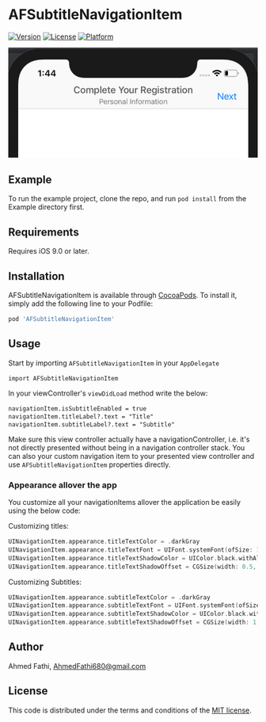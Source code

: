 # AFSubtitleNavigationItem

[![Version](https://img.shields.io/cocoapods/v/AFSubtitleNavigationItem.svg?style=flat)](https://cocoapods.org/pods/AFSubtitleNavigationItem)
[![License](https://img.shields.io/cocoapods/l/AFSubtitleNavigationItem.svg?style=flat)](https://cocoapods.org/pods/AFSubtitleNavigationItem)
[![Platform](https://img.shields.io/cocoapods/p/AFSubtitleNavigationItem.svg?style=flat)](https://cocoapods.org/pods/AFSubtitleNavigationItem)

![Alt text](/imgs/img_demo_1.png?raw=true "Subtitle Navigation Item")

## Example

To run the example project, clone the repo, and run `pod install` from the Example directory first.

## Requirements
Requires iOS 9.0 or later.

## Installation

AFSubtitleNavigationItem is available through [CocoaPods](https://cocoapods.org). To install
it, simply add the following line to your Podfile:

```ruby
pod 'AFSubtitleNavigationItem'
```

## Usage

Start by importing  `AFSubtitleNavigationItem` in your `AppDelegate`

```
import AFSubtitleNavigationItem
```

In your viewController's `viewDidLoad` method write the below:
```swfit
navigationItem.isSubtitleEnabled = true
navigationItem.titleLabel?.text = "Title"
navigationItem.subtitleLabel?.text = "Subtitle"
```

Make sure this view controller actually have a navigationController, i.e. it's not directly presented without being in a navigation controller stack.
You can also your custom navigation item to your presented view controller and use `AFSubtitleNavigationItem` properties directly.

### Appearance allover the app

You customize all your navigationItems allover the application be easily using the below code:

Customizing titles:

```swift
UINavigationItem.appearance.titleTextColor = .darkGray
UINavigationItem.appearance.titleTextFont = UIFont.systemFont(ofSize: 17, weight: .medium)
UINavigationItem.appearance.titleTextShadowColor = UIColor.black.withAlphaComponent(0.05)
UINavigationItem.appearance.titleTextShadowOffset = CGSize(width: 0.5, height: 0.5)
```

Customizing Subtitles:

```swift
UINavigationItem.appearance.subtitleTextColor = .darkGray
UINavigationItem.appearance.subtitleTextFont = UIFont.systemFont(ofSize: 13, weight: .thin)
UINavigationItem.appearance.subtitleTextShadowColor = UIColor.black.withAlphaComponent(0.05)
UINavigationItem.appearance.subtitleTextShadowOffset = CGSize(width: 1, height: 1)
```

## Author

Ahmed Fathi, AhmedFathi680@gmail.com

## License

This code is distributed under the terms and conditions of the [MIT license](https://github.com/AhmedFathi680/AFSubtitleNavigationItem/blob/master/LICENSE).
